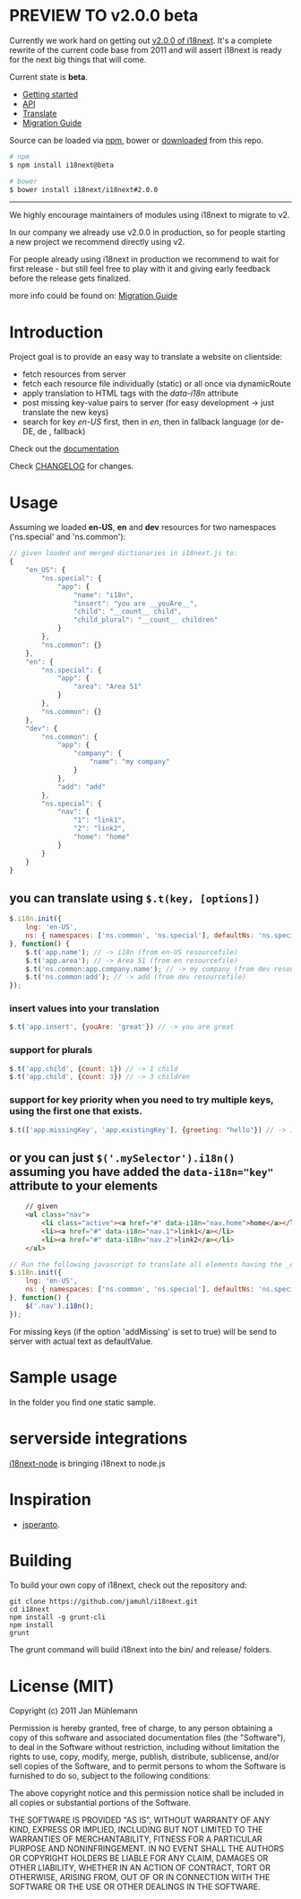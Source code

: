 # PREVIEW TO v2.0.0 beta

Currently we work hard on getting out [v2.0.0 of i18next](https://github.com/i18next/i18next/tree/2.0.0). It's a complete rewrite of the current code base from 2011 and will assert i18next is ready for the next big things that will come.

Current state is **beta**.

- [Getting started](http://i18next.github.io/i18next.com/docs/)
- [API](http://i18next.github.io/i18next.com/docs/api/)
- [Translate](http://i18next.github.io/i18next.com/translate/)
- [Migration Guide](http://i18next.github.io/i18next.com/docs/migration/)

Source can be loaded via [npm](https://www.npmjs.com/package/i18next), bower or [downloaded](https://github.com/i18next/i18next/blob/2.0.0/i18next.min.js) from this repo.


```bash
# npm
$ npm install i18next@beta

# bower
$ bower install i18next/i18next#2.0.0
```

---------

We highly encourage maintainers of modules using i18next to migrate to v2.


In our company we already use v2.0.0 in production, so for people starting a new project we recommend directly using v2.

For people already using i18next in production we recommend to wait for first release - but still feel free to play with it and giving early feedback before the release gets finalized.


more info could be found on: [Migration Guide](http://i18next.github.io/i18next.com/docs/migration/)

# Introduction

Project goal is to provide an easy way to translate a website on clientside:

- fetch resources from server
- fetch each resource file individually (static) or all once via dynamicRoute
- apply translation to HTML tags with the _data-i18n_ attribute
- post missing key-value pairs to server (for easy development -> just translate the new keys)
- search for key _en-US_ first, then in _en_, then in fallback language (or de-DE, de , fallback)

Check out the [documentation](http://i18next.com)

Check [CHANGELOG](https://github.com/i18next/i18next/blob/master/CHANGELOG.md) for changes.

# Usage

Assuming we loaded __en-US__, __en__ and __dev__ resources for two namespaces ('ns.special' and 'ns.common'):

```javascript
// given loaded and merged dictionaries in i18next.js to:
{
    "en_US": {
        "ns.special": {
            "app": {
                "name": "i18n",
                "insert": "you are __youAre__",
                "child": "__count__ child",
                "child_plural": "__count__ children"
            }
        },
        "ns.common": {}
    },
    "en": {
        "ns.special": {
            "app": {
                "area": "Area 51"
            }
        },
        "ns.common": {}
    },
    "dev": {
        "ns.common": {
            "app": {
                "company": {
                    "name": "my company"
                }
            },
            "add": "add"
        },
        "ns.special": {
            "nav": {
                "1": "link1",
                "2": "link2",
                "home": "home"
            }
        }
    }
}
```

## you can translate using `$.t(key, [options])`

```javascript
$.i18n.init({
    lng: 'en-US',
    ns: { namespaces: ['ns.common', 'ns.special'], defaultNs: 'ns.special'}
}, function() {
    $.t('app.name'); // -> i18n (from en-US resourcefile)
    $.t('app.area'); // -> Area 51 (from en resourcefile)
    $.t('ns.common:app.company.name'); // -> my company (from dev resourcefile)
    $.t('ns.common:add'); // -> add (from dev resourcefile)
});
```

### insert values into your translation

```javascript
$.t('app.insert', {youAre: 'great'}) // -> you are great
```

### support for plurals

```javascript
$.t('app.child', {count: 1}) // -> 1 child
$.t('app.child', {count: 3}) // -> 3 children
```

### support for key priority when you need to try multiple keys, using the first one that exists.

```javascript
$.t(['app.missingKey', 'app.existingKey'], {greeting: "hello"}) // -> I am the existing key: hello
```

## or you can just `$('.mySelector').i18n()` assuming you have added the `data-i18n="key"` attribute to your elements

```html
	// given
	<ul class="nav">
		<li class="active"><a href="#" data-i18n="nav.home">home</a></li>
		<li><a href="#" data-i18n="nav.1">link1</a></li>
		<li><a href="#" data-i18n="nav.2">link2</a></li>
	</ul>
```

```javascript
// Run the following javascript to translate all elements having the _data-i18n_ attribute:
$.i18n.init({
    lng: 'en-US',
    ns: { namespaces: ['ns.common', 'ns.special'], defaultNs: 'ns.special'}
}, function() {
    $('.nav').i18n();
});
```

For missing keys (if the option 'addMissing' is set to true) will be send to server with actual text as defaultValue.

# Sample usage

In the folder you find one static sample.

# serverside integrations

[i18next-node](https://github.com/jamuhl/i18next-node) is bringing i18next to node.js

# Inspiration

- [jsperanto](https://github.com/jpjoyal/jsperanto).

# Building
To build your own copy of i18next, check out the repository and:

	git clone https://github.com/jamuhl/i18next.git
    cd i18next
    npm install -g grunt-cli
    npm install
    grunt

The grunt command will build i18next into the bin/ and release/ folders.

# License (MIT)

Copyright (c) 2011 Jan Mühlemann

Permission is hereby granted, free of charge, to any person obtaining a copy
of this software and associated documentation files (the "Software"), to deal
in the Software without restriction, including without limitation the rights
to use, copy, modify, merge, publish, distribute, sublicense, and/or sell
copies of the Software, and to permit persons to whom the Software is
furnished to do so, subject to the following conditions:

The above copyright notice and this permission notice shall be included in
all copies or substantial portions of the Software.

THE SOFTWARE IS PROVIDED "AS IS", WITHOUT WARRANTY OF ANY KIND, EXPRESS OR
IMPLIED, INCLUDING BUT NOT LIMITED TO THE WARRANTIES OF MERCHANTABILITY,
FITNESS FOR A PARTICULAR PURPOSE AND NONINFRINGEMENT. IN NO EVENT SHALL THE
AUTHORS OR COPYRIGHT HOLDERS BE LIABLE FOR ANY CLAIM, DAMAGES OR OTHER
LIABILITY, WHETHER IN AN ACTION OF CONTRACT, TORT OR OTHERWISE, ARISING FROM,
OUT OF OR IN CONNECTION WITH THE SOFTWARE OR THE USE OR OTHER DEALINGS IN
THE SOFTWARE.
